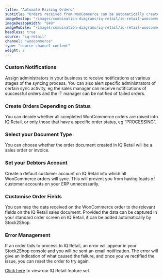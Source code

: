 ```yaml
---
title: "Automate Raising Orders"
subtitle: "Orders received from WooCommerce can be automatically created in IQ Retail."
imageDestop: "/images/combination-diagrams/iq-retail/iq-retail-woocommerce-orders.svg"
imageDestopWidth: "849"
imageMobile: "/images/combination-diagrams/iq-retail/iq-retail-woocommerce-orders.svg"
headless: true
source: "iq-retail"
channel: "woocommerce"
type: "source-channel-content"
weight: 2
---
```


### Custom Notifications
Assign administrators in your business to receive notifications at various stages of the syncing process. You can also alert specific administrators of certain sync activity, eg the sales manager can receive notifications of successful orders and the IT manager can be notified of failed orders.

### Create Orders Depending on Status
You can decide whether all completed WooCommerce orders are raised into IQ Retail, or only those that have a specific order status, eg “PROCESSING”.

### Select your Document Type
You can choose whether the order document created in IQ Retail will be a sales order or invoice.

### Set your Debtors Account
Create a default customer account on IQ Retail into which all WooCommerce orders will sync. This will prevent you from having loads of customer accounts on your ERP unnecessarily.

### Customise Order Fields
You can map the data received on the WooCommerce order to the relevant fields on the IQ Retail sales document. Provided the data can be captured in your standard order screen on IQ Retail, it can be added automatically by Stock2Shop.

### Error Management
If an order fails to process to IQ Retail, an error will appear in your Stock2Shop console and you will be sent an email notification. The error will give an indication of what caused the failure, and once you’ve rectified the issue, you can reset the order to try again.

[Click here](/help/features/iq-retail/ "IQ Retail Features") to view our IQ Retail feature set.